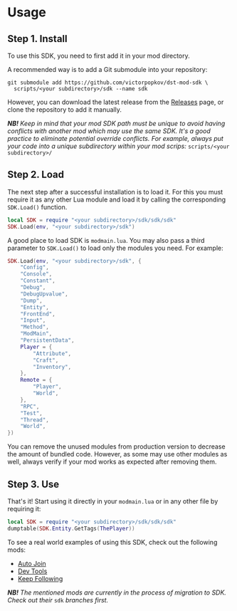 # Usage

## Step 1. Install

To use this SDK, you need to first add it in your mod directory.

A recommended way is to add a Git submodule into your repository:

```shell script
git submodule add https://github.com/victorpopkov/dst-mod-sdk \
  scripts/<your subdirectory>/sdk --name sdk
```

However, you can download the latest release from the [Releases][] page,
or clone the repository to add it manually.

_**NB!** Keep in mind that your mod SDK path must be unique to avoid having
conflicts with another mod which may use the same SDK. It's a good practice to
eliminate potential override conflicts. For example, always put your code into a
unique subdirectory within your mod scrips:_ `scripts/<your subdirectory>/`

## Step 2. Load

The next step after a successful installation is to load it. For this you must
require it as any other Lua module and load it by calling the corresponding
`SDK.Load()` function.

```lua
local SDK = require "<your subdirectory>/sdk/sdk/sdk"
SDK.Load(env, "<your subdirectory>/sdk")
```

A good place to load SDK is `modmain.lua`. You may also pass a third parameter
to `SDK.Load()` to load only the modules you need. For example:

```lua
SDK.Load(env, "<your subdirectory>/sdk", {
    "Config",
    "Console",
    "Constant",
    "Debug",
    "DebugUpvalue",
    "Dump",
    "Entity",
    "FrontEnd",
    "Input",
    "Method",
    "ModMain",
    "PersistentData",
    Player = {
        "Attribute",
        "Craft",
        "Inventory",
    },
    Remote = {
        "Player",
        "World",
    },
    "RPC",
    "Test",
    "Thread",
    "World",
})
```

You can remove the unused modules from production version to decrease the amount
of bundled code. However, as some may use other modules as well, always verify
if your mod works as expected after removing them.

## Step 3. Use

That's it! Start using it directly in your `modmain.lua` or in any other file by
requiring it:

```lua
local SDK = require "<your subdirectory>/sdk/sdk/sdk"
dumptable(SDK.Entity.GetTags(ThePlayer))
```

To see a real world examples of using this SDK, check out the following mods:

- [Auto Join][]
- [Dev Tools][]
- [Keep Following][]

_**NB!** The mentioned mods are currently in the process of migration to SDK.
Check out their_ `sdk` _branches first._

[auto join]: https://github.com/victorpopkov/dst-mod-auto-join
[dev tools]: https://github.com/victorpopkov/dst-mod-dev-tools
[keep following]: https://github.com/victorpopkov/dst-mod-keep-following
[releases]: https://github.com/victorpopkov/dst-mod-sdk/releases
